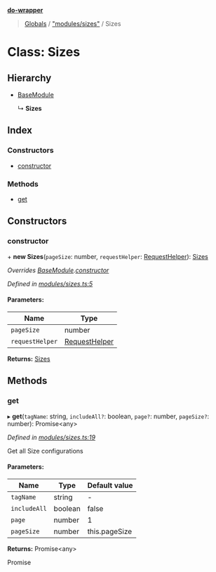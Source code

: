 **[do-wrapper](../README.md)**

> [Globals](../globals.md) / ["modules/sizes"](../modules/_modules_sizes_.md) / Sizes

# Class: Sizes

## Hierarchy

* [BaseModule](_modules_base_module_.basemodule.md)

  ↳ **Sizes**

## Index

### Constructors

* [constructor](_modules_sizes_.sizes.md#constructor)

### Methods

* [get](_modules_sizes_.sizes.md#get)

## Constructors

### constructor

\+ **new Sizes**(`pageSize`: number, `requestHelper`: [RequestHelper](_request_helper_.requesthelper.md)): [Sizes](_modules_sizes_.sizes.md)

*Overrides [BaseModule](_modules_base_module_.basemodule.md).[constructor](_modules_base_module_.basemodule.md#constructor)*

*Defined in [modules/sizes.ts:5](https://github.com/matt-major/do-wrapper/blob/ace756c/src/modules/sizes.ts#L5)*

#### Parameters:

Name | Type |
------ | ------ |
`pageSize` | number |
`requestHelper` | [RequestHelper](_request_helper_.requesthelper.md) |

**Returns:** [Sizes](_modules_sizes_.sizes.md)

## Methods

### get

▸ **get**(`tagName`: string, `includeAll?`: boolean, `page?`: number, `pageSize?`: number): Promise<any\>

*Defined in [modules/sizes.ts:19](https://github.com/matt-major/do-wrapper/blob/ace756c/src/modules/sizes.ts#L19)*

Get all Size configurations

#### Parameters:

Name | Type | Default value |
------ | ------ | ------ |
`tagName` | string | - |
`includeAll` | boolean | false |
`page` | number | 1 |
`pageSize` | number | this.pageSize |

**Returns:** Promise<any\>

Promise
